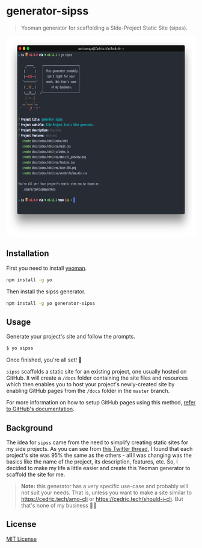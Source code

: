 # generator-sipss

> Yeoman generator for scaffolding a SIde-Project Static Site (sipss).

<p align="center">
  <img src="./resources/screenshot.png" height="531">
</p>

## Installation

First you need to install [yeoman](http://yeoman.io/).

```sh
npm install -g yo
```

Then install the sipss generator.

```sh
npm install -g yo generator-sipss
```

## Usage

Generate your project's site and follow the prompts.

```sh
$ yo sipss
```

Once finished, you're all set! 🎉

`sipss` scaffolds a static site for an existing project, one usually hosted on GitHub. It will create a `/docs` folder containing the site files and resources which then enables you to host your project's newly-created site by enabling GitHub pages from the `/docs` folder in the `master` branch.

For more information on how to setup GitHub pages using this method, [refer to GitHub's documentation](https://help.github.com/articles/configuring-a-publishing-source-for-github-pages/#publishing-your-github-pages-site-from-a-docs-folder-on-your-master-branch).

## Background

The idea for `sipss` came from the need to simplify creating static sites for my side projects. As you can see from [this Twitter thread](https://twitter.com/CedricAmaya/status/997322163454525440), I found that each project's site was 95% the same as the others - all I was changing was the basics like the name of the project, its description, features, etc. So, I decided to make my life a little easier and create this Yeoman generator to scaffold the site for me.

> **Note:** this generator has a very specific use-case and probably will not suit your needs. That is, unless you want to make a site similar to https://cedric.tech/amo-cli or https://cedric.tech/should-i-cli. But that's none of my business 🐸🍵

## License

[MIT License](LICENSE.md)